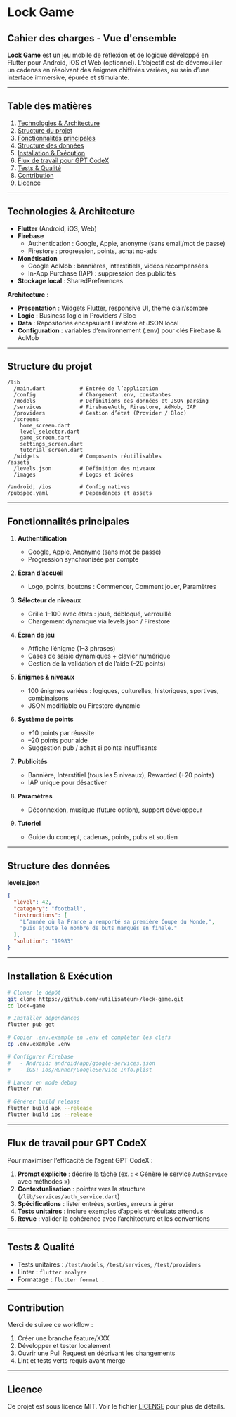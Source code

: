 # Lock Game

## Cahier des charges - Vue d'ensemble

**Lock Game** est un jeu mobile de réflexion et de logique développé en Flutter pour Android, iOS et Web (optionnel). L’objectif est de déverrouiller un cadenas en résolvant des énigmes chiffrées variées, au sein d’une interface immersive, épurée et stimulante.

---

## Table des matières

1. [Technologies & Architecture](#technologies--architecture)
2. [Structure du projet](#structure-du-projet)
3. [Fonctionnalités principales](#fonctionnalités-principales)
4. [Structure des données](#structure-des-données)
5. [Installation & Exécution](#installation--exécution)
6. [Flux de travail pour GPT CodeX](#flux-de-travail-pour-gpt-codex)
7. [Tests & Qualité](#tests--qualité)
8. [Contribution](#contribution)
9. [Licence](#licence)

---

## Technologies & Architecture

- **Flutter** (Android, iOS, Web)
- **Firebase**
  - Authentication : Google, Apple, anonyme (sans email/mot de passe)
  - Firestore : progression, points, achat no-ads
- **Monétisation**
  - Google AdMob : bannières, interstitiels, vidéos récompensées
  - In-App Purchase (IAP) : suppression des publicités
- **Stockage local** : SharedPreferences

**Architecture** :
- **Presentation** : Widgets Flutter, responsive UI, thème clair/sombre
- **Logic** : Business logic in Providers / Bloc
- **Data** : Repositories encapsulant Firestore et JSON local
- **Configuration** : variables d’environnement (.env) pour clés Firebase & AdMob

---

## Structure du projet

```
/lib
  /main.dart           # Entrée de l’application
  /config              # Chargement .env, constantes
  /models              # Définitions des données et JSON parsing
  /services            # FirebaseAuth, Firestore, AdMob, IAP
  /providers           # Gestion d’état (Provider / Bloc)
  /screens
    home_screen.dart
    level_selector.dart
    game_screen.dart
    settings_screen.dart
    tutorial_screen.dart
  /widgets             # Composants réutilisables
/assets
  /levels.json         # Définition des niveaux
  /images              # Logos et icônes

/android, /ios         # Config natives
/pubspec.yaml          # Dépendances et assets

```

---

## Fonctionnalités principales

1. **Authentification**
   - Google, Apple, Anonyme (sans mot de passe)
   - Progression synchronisée par compte

2. **Écran d’accueil**
   - Logo, points, boutons : Commencer, Comment jouer, Paramètres

3. **Sélecteur de niveaux**
   - Grille 1–100 avec états : joué, débloqué, verrouillé
   - Chargement dynamque via levels.json / Firestore

4. **Écran de jeu**
   - Affiche l’énigme (1–3 phrases)
   - Cases de saisie dynamiques + clavier numérique
   - Gestion de la validation et de l’aide (–20 points)

5. **Énigmes & niveaux**
   - 100 énigmes variées : logiques, culturelles, historiques, sportives, combinaisons
   - JSON modifiable ou Firestore dynamic

6. **Système de points**
   - +10 points par réussite
   - –20 points pour aide
   - Suggestion pub / achat si points insuffisants

7. **Publicités**
   - Bannière, Interstitiel (tous les 5 niveaux), Rewarded (+20 points)
   - IAP unique pour désactiver

8. **Paramètres**
   - Déconnexion, musique (future option), support développeur

9. **Tutoriel**
   - Guide du concept, cadenas, points, pubs et soutien

---

## Structure des données

**levels.json**
```json
{
  "level": 42,
  "category": "football",
  "instructions": [
    "L’année où la France a remporté sa première Coupe du Monde,",
    "puis ajoute le nombre de buts marqués en finale."
  ],
  "solution": "19983"
}
```

---

## Installation & Exécution

```bash
# Cloner le dépôt
git clone https://github.com/<utilisateur>/lock-game.git
cd lock-game

# Installer dépendances
flutter pub get

# Copier .env.example en .env et compléter les clefs
cp .env.example .env

# Configurer Firebase
#   - Android: android/app/google-services.json
#   - iOS: ios/Runner/GoogleService-Info.plist

# Lancer en mode debug
flutter run

# Générer build release
flutter build apk --release
flutter build ios --release
``` 

---

## Flux de travail pour GPT CodeX

Pour maximiser l’efficacité de l’agent GPT CodeX :

1. **Prompt explicite** : décrire la tâche (ex. : « Génère le service `AuthService` avec méthodes »)
2. **Contextualisation** : pointer vers la structure (`/lib/services/auth_service.dart`)
3. **Spécifications** : lister entrées, sorties, erreurs à gérer
4. **Tests unitaires** : inclure exemples d’appels et résultats attendus
5. **Revue** : valider la cohérence avec l’architecture et les conventions


---

## Tests & Qualité

- Tests unitaires : `/test/models`, `/test/services`, `/test/providers`
- Linter : `flutter analyze`
- Formatage : `flutter format .`

---

## Contribution

Merci de suivre ce workflow :
1. Créer une branche feature/XXX
2. Développer et tester localement
3. Ouvrir une Pull Request en décrivant les changements
4. Lint et tests verts requis avant merge

---

## Licence

Ce projet est sous licence MIT. Voir le fichier [LICENSE](LICENSE) pour plus de détails.
